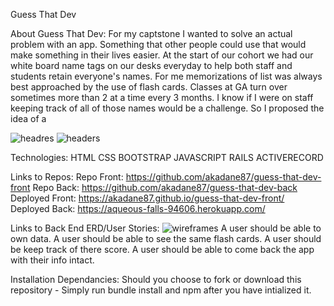 Guess That Dev

About Guess That Dev:
For my captstone I wanted to solve an actual problem with an app. Something that other people could use that would make something in their lives easier. At the start of our cohort we had our white board name tags on our desks everyday to help both staff and students retain everyone's names. For me memorizations of list was always best approached by the use of flash cards. Classes at GA turn over sometimes more than 2 at a time every 3 months. I know if I were on staff keeping track of all of those names would be a challenge. So I proposed the idea of a


<img src="http://i.imgur.com/0RGOyzB.png" alt="headres">
<img src="http://i.imgur.com/wX5TywY.png" alt="headers">

Technologies:
HTML
CSS
BOOTSTRAP
JAVASCRIPT
RAILS
ACTIVERECORD

Links to Repos:
Repo Front: https://github.com/akadane87/guess-that-dev-front
Repo Back: https://github.com/akadane87/guess-that-dev-back
Deployed Front: https://akadane87.github.io/guess-that-dev-front/
Deployed Back: https://aqueous-falls-94606.herokuapp.com/


Links to Back End ERD/User Stories:
<img src="http://i.imgur.com/ryvDhqW.jpg" alt="wireframes">
A user should be able to own data.
A user should be able to see the same flash cards.
A user should be keep track of there score.
A user should be able to come back the app with their info intact.

Installation Dependancies:
Should you choose to fork or download this repository - Simply run bundle install and npm after you have intialized it.
